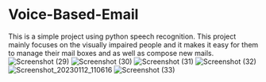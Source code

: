# Voice-Based-Email
This is a simple project using python speech recognition.
This project mainly focuses on the visually impaired people and it makes it easy for them to manage their mail boxes and as well as compose new mails.
![Screenshot (29)](https://user-images.githubusercontent.com/78221756/212231544-494ce232-f115-4b03-9249-6660a823fa3b.png)
![Screenshot (30)](https://user-images.githubusercontent.com/78221756/212231568-bc6e7431-c4a2-47f0-a2c1-d22c024c62f6.png)
![Screenshot (31)](https://user-images.githubusercontent.com/78221756/212231575-d7a43451-f5ba-423a-a386-c50c2ec110f9.png)
![Screenshot (32)](https://user-images.githubusercontent.com/78221756/212231586-c225dc85-02e7-4117-ae83-aea59ad1efb8.png)
![Screenshot_20230112_110616](https://user-images.githubusercontent.com/78221756/212231592-891a38f8-44d3-49ba-b9be-fd23f64cd337.png)
![Screenshot (33)](https://user-images.githubusercontent.com/78221756/212231598-0c871fd8-ade8-426f-84a6-2e643472a002.png)
